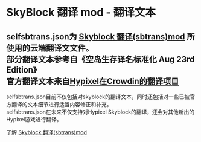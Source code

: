 # SkyBlock 翻译 mod - 翻译文本

selfsbtrans.json为 [Skyblock 翻译(sbtrans)mod](https://github.com/wysb233/sbtrans) 所使用的云端翻译文文件。  
部分翻译文本参考自《空岛生存译名标准化 Aug 23rd Edition》  
官方翻译文本来自[Hypixel在Crowdin的翻译项目](https://crowdin.com/translate/hypixel/286/en-zhcn)
-
selfsbtrans.json目前不仅包括对skyblock的翻译文本，同时还包括对一些已被官方翻译的文本细节进行适当内容修正和补充。  
selfsbtrans.json在未来不仅支持对Hypixel Skyblock的翻译，还会对其他新出的Hypixel游戏进行翻译。  

了解 [Skyblock 翻译(sbtrans)mod](https://github.com/wysb233/sbtrans)
